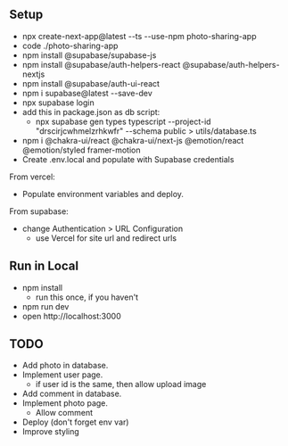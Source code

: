 ## Setup

- npx create-next-app@latest --ts --use-npm photo-sharing-app
- code ./photo-sharing-app
- npm install @supabase/supabase-js
- npm install @supabase/auth-helpers-react @supabase/auth-helpers-nextjs
- npm install @supabase/auth-ui-react
- npm i supabase@latest --save-dev
- npx supabase login
- add this in package.json as db script:
  - npx supabase gen types typescript --project-id "drscirjcwhmelzrhkwfr" --schema public > utils/database.ts 
- npm i @chakra-ui/react @chakra-ui/next-js @emotion/react @emotion/styled framer-motion
- Create .env.local and populate with Supabase credentials

From vercel:

- Populate environment variables and deploy.

From supabase:

- change Authentication > URL Configuration
  - use Vercel for site url and redirect urls

## Run in Local

- npm install
  - run this once, if you haven't
- npm run dev
- open http://localhost:3000

## TODO

- Add photo in database.
- Implement user page.
  - if user id is the same, then allow upload image
- Add comment in database.
- Implement photo page.
  - Allow comment
- Deploy (don't forget env var)
- Improve styling